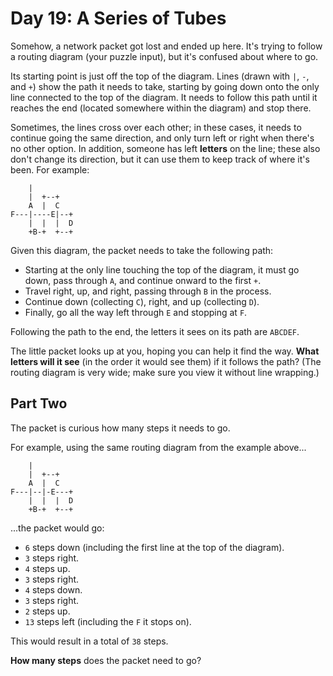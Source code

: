 Day 19: A Series of Tubes
=========================

Somehow, a network packet got lost and ended up here. It's trying to follow
a routing diagram (your puzzle input), but it's confused about where to go.

Its starting point is just off the top of the diagram. Lines (drawn with
`|`, `-`, and `+`) show the path it needs to take, starting by going down
onto the only line connected to the top of the diagram. It needs to follow
this path until it reaches the end (located somewhere within the diagram)
and stop there.

Sometimes, the lines cross over each other; in these cases, it needs to
continue going the same direction, and only turn left or right when there's
no other option. In addition, someone has left **letters** on the line; these
also don't change its direction, but it can use them to keep track of where
it's been. For example:

```
    |
    |  +--+
    A  |  C
F---|----E|--+
    |  |  |  D
    +B-+  +--+
```

Given this diagram, the packet needs to take the following path:

* Starting at the only line touching the top of the diagram, it must go down,
  pass through `A`, and continue onward to the first `+`.
* Travel right, up, and right, passing through `B` in the process.
* Continue down (collecting `C`), right, and up (collecting `D`).
* Finally, go all the way left through `E` and stopping at `F`.

Following the path to the end, the letters it sees on its path are `ABCDEF`.

The little packet looks up at you, hoping you can help it find the way.
**What letters will it see** (in the order it would see them) if it follows
the path? (The routing diagram is very wide; make sure you view it without
line wrapping.)


Part Two
--------

The packet is curious how many steps it needs to go.

For example, using the same routing diagram from the example above...

```
    |
    |  +--+
    A  |  C
F---|--|-E---+
    |  |  |  D
    +B-+  +--+
```

...the packet would go:

* `6` steps down (including the first line at the top of the diagram).
* `3` steps right.
* `4` steps up.
* `3` steps right.
* `4` steps down.
* `3` steps right.
* `2` steps up.
* `13` steps left (including the `F` it stops on).

This would result in a total of `38` steps.

**How many steps** does the packet need to go?
